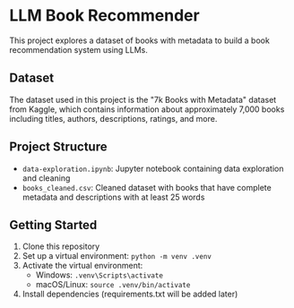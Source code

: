 # LLM Book Recommender

This project explores a dataset of books with metadata to build a book recommendation system using LLMs.

## Dataset

The dataset used in this project is the "7k Books with Metadata" dataset from Kaggle, which contains information about approximately 7,000 books including titles, authors, descriptions, ratings, and more.

## Project Structure

- `data-exploration.ipynb`: Jupyter notebook containing data exploration and cleaning
- `books_cleaned.csv`: Cleaned dataset with books that have complete metadata and descriptions with at least 25 words

## Getting Started

1. Clone this repository
2. Set up a virtual environment: `python -m venv .venv`
3. Activate the virtual environment:
   - Windows: `.venv\Scripts\activate`
   - macOS/Linux: `source .venv/bin/activate`
4. Install dependencies (requirements.txt will be added later)